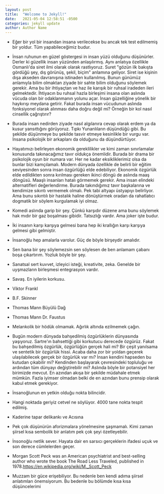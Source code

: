 ```yaml
---
layout: post
title:  "Welcome to Jekyll!"
date:   2021-05-04 12:58:51 -0500
categories: jekyll update
author: Author Name
---
```



* Eğer bir yol bir insandan insana verilecekse bu ancak tek test edilmemiş bir yoldur. Tüm yapabileceğimiz budur.

* İnsan ruhunun en güzel göstergesi in insan yüzü olduğunu düşünürler. Derler ki güzellik insan yüzünden anlaşılırmış. Aynı anlatıya özellikle Osmanlı'da siret ilmi olarak olarak rastlıyoruz. Suret "gözün ilk bakışta gördüğü şey, dış görünüş, şekil, biçim" anlamına geliyor. Siret ise kişinin dışa akseden davranışına istinaden kullanılmış. Bunun günümüz anlamıyla bilim olmaktan ziyade bir sahte bilim olduğunu söylemek gerekir. Ama bu bir ihtiyaçtan ve haz ile karışık bir ruhsal iradeden ileri gelmektedir. İhtiyacın bu ruhsal hazla birleşimi insana olan aslında vücuda olan bir odaklanmanın yolunu açar. İnsan güzelliğine yönelik bir haykırışı meydana getirir. Fakat burada insan vücudunun aslında fonksiyonel olarak alınması daha doğru değil mi? Örneğin bir kol nasıl cinsellik çağrıştırır?

* Burada insan nedirden ziyade nasıl algılanıra cevap olarak erdem ya da kusur yansıttığını görüyoruz. Tıpkı Yunanlıların düşündüğü gibi. Bu şekilde düşünmeye bu şekilde tasvir etmeye kesinlikle bir vurgu var. İnsana psikolojik bir arkaplanı da olduğunu da düşündürtüyor.

* Hayatımızı belirleyen ekonomik gereklilikler ve kimi zaman sınırlamalar konusunda takınacağımız tavır oldukça önemlidir. Burada bir drama bir psikolojik oyun bir numara var. Her ne kadar eksikliklerimiz olsa da bunlar bizi kamçılamalı. Modern dünyada özellikle de belirli bir eğitim seviyesinden sonra insan özgürlüğü elde edebiliyor. Ekonomik özgürlük elde edildikten sonra kırılması gereken ikinci döngü de aslında maaş döngüsü. Maaşlı insanları hatalı görmemek gerekir. Ama insan elindeki alternatifleri değerlendirme. Burada takındığımız tavır başkalarına ve kendimize sıkıntı vermemek olmalı. Pek tabi altyapı üstyapıyı belirliyor. Ama bunu sıkıntılı bir hastalık haline dönüştürmek oradan da rahatlatıcı dogmatik bir söylem kurgulamak iyi olmaz.

* Komedi aslında garip bir şey. Çünkü karşıdır düzene ama bunu söylemek hak mıdır bir gaz boşalması gibidir. Tatsızlığı vardır. Ama joker işte budur.
* İki insanın karşı karşıya gelmesi bana hep iki krallığın karşı karşıya gelmesi gibi gelmiştir.
* İnsanoğlu hep amalarla varolur. Güç de böyle birşeydir amalıdır.
* Sen bana bir şey söylemezsin sen söylesen de ben anlamam çabanı boşa çıkartırım. Yozluk böyle bir şey. 
* Sanatsal sert kuvvet, izleyici isteği, kreativite, zeka. Genelde bir uyşmazların birleşmesi entegrasyon vardır.
* Savaş. En iyilerin korkusu. 
* Viktor Frankl
* B.F. Skinner
* Thomas Mann Büyülü Dağ
* Thomas Mann Dr. Faustus
* Melankolik bir hödük olmamak. Ağırlık altında ezilmemek çağın.
* Bugün modern dünyada bahşedilmiş özgürlüklerin dünyasında yaşıyoruz. Sartre'ın bahsettiği gibi korkutucu derecede özgürüz. Fakat bu bahşedilmiş özgürlük, özgürlüğün gerçek hali mi? Bir çeşit yanılsama ve sentetik bir özgürlük hissi. Acaba daha zor bir yoldan geçerek ulaşılabilecek gerçek bir özgürlük var mı? İnsan kendini hapseden bu kutudan çıkabilir mi? Kendinden başlayarak çevresindeki topluluğu ve ardından tüm dünyayı değiştirebilir mi? Aslında böyle bir potansiyel her birimizde mevcut. En azından akışa bir şekilde müdahale etmek mümkün. Fazla iyimser olmadan belki de en azından bunu prensip olarak kabul etmek gerekiyor.
* İnsanoğlunun en yetkin olduğu nokta bilincidir.
* Hangi noktada geriyiz cetvel ne söylüyor. 4000 tane nokta tespit edilmiş.
* Kaderine tapar delikankı ve Acısına
* Pek çok düşünürün aforizmalara yönelmesine şaşmamalı. Kimi zaman şiirsel kısa sembolik bir anlatım pek çok şeyi özetleyebilir. 
* İnsonoğlu netlik sever. Hayata dair en sarsıcı gerçeklerin ifadesi uçuk ve son derece cümlelerden geçer.
* Morgan Scott Peck was an American psychiatrist and best-selling author who wrote the book The Road Less Traveled, published in 1978.https://en.wikipedia.org/wiki/M._Scott_Peck
* Muzzam bir güce erişebiliyor. Bu nedenle ben kendi adıma şiirsel anlatımları önemsiyorum. Bu bedenle bu bölümde kısa kısa düşüncelerimi 
